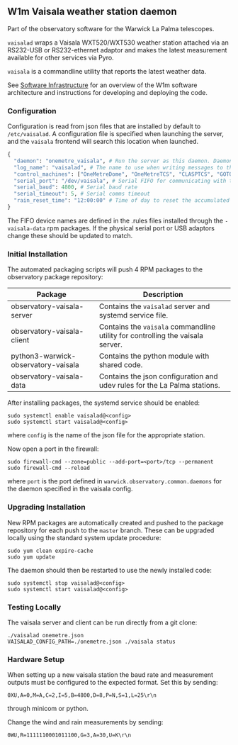 ## W1m Vaisala weather station daemon

Part of the observatory software for the Warwick La Palma telescopes.

`vaisalad` wraps a Vaisala WXT520/WXT530 weather station attached via an RS232-USB or RS232-ethernet adaptor and
makes the latest measurement available for other services via Pyro.

`vaisala` is a commandline utility that reports the latest weather data.

See [Software Infrastructure](https://github.com/warwick-one-metre/docs/wiki/Software-Infrastructure) for an overview of the W1m software architecture and instructions for developing and deploying the code.

### Configuration

Configuration is read from json files that are installed by default to `/etc/vaisalad`.
A configuration file is specified when launching the server, and the `vaisala` frontend will search this location when launched.

```python
{
  "daemon": "onemetre_vaisala", # Run the server as this daemon. Daemon types are registered in `warwick.observatory.common.daemons`.
  "log_name": "vaisalad", # The name to use when writing messages to the observatory log.
  "control_machines": ["OneMetreDome", "OneMetreTCS", "CLASPTCS", "GOTOServer", "SWASPTCS"], # Machine names that are allowed to control (rather than just query) state. Machine names are registered in `warwick.observatory.common.IP`.
  "serial_port": "/dev/vaisala", # Serial FIFO for communicating with the vaisala
  "serial_baud": 4800, # Serial baud rate
  "serial_timeout": 5, # Serial comms timeout
  "rain_reset_time": "12:00:00" # Time of day to reset the accumulated rain counter
}
```

The FIFO device names are defined in the .rules files installed through the `-vaisala-data` rpm packages.
If the physical serial port or USB adaptors change these should be updated to match.

### Initial Installation

The automated packaging scripts will push 4 RPM packages to the observatory package repository:

| Package                             | Description                                                                    |
|-------------------------------------|--------------------------------------------------------------------------------|
| observatory-vaisala-server          | Contains the `vaisalad` server and systemd service file.                       |
| observatory-vaisala-client          | Contains the `vaisala` commandline utility for controlling the vaisala server. |
| python3-warwick-observatory-vaisala | Contains the python module with shared code.                                   |
| observatory-vaisala-data            | Contains the json configuration and udev rules for the La Palma stations.      |

After installing packages, the systemd service should be enabled:

```
sudo systemctl enable vaisalad@<config>
sudo systemctl start vaisalad@<config>
```

where `config` is the name of the json file for the appropriate station.

Now open a port in the firewall:
```
sudo firewall-cmd --zone=public --add-port=<port>/tcp --permanent
sudo firewall-cmd --reload
```
where `port` is the port defined in `warwick.observatory.common.daemons` for the daemon specified in the vaisala config.

### Upgrading Installation

New RPM packages are automatically created and pushed to the package repository for each push to the `master` branch.
These can be upgraded locally using the standard system update procedure:
```
sudo yum clean expire-cache
sudo yum update
```

The daemon should then be restarted to use the newly installed code:
```
sudo systemctl stop vaisalad@<config>
sudo systemctl start vaisalad@<config>
```

### Testing Locally

The vaisala server and client can be run directly from a git clone:
```
./vaisalad onemetre.json
VAISALAD_CONFIG_PATH=./onemetre.json ./vaisala status
```

### Hardware Setup

When setting up a new vaisala station the baud rate and measurement outputs must be configured to the expected format.
Set this by sending:
```
0XU,A=0,M=A,C=2,I=5,B=4800,D=8,P=N,S=1,L=25\r\n
```
through minicom or python.

Change the wind and rain measurements by sending:
```
0WU,R=1111110001011100,G=3,A=30,U=K\r\n
```
